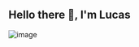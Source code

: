 ## Hello there 👋, I'm Lucas

![image](https://github.com/user-attachments/assets/2652ad9c-58aa-404f-9a52-cbc4d8281efc)

<!--
**Lucas-F-Analysis/Lucas-F-Analysis** is a ✨ _special_ ✨ repository because its `README.md` (this file) appears on your GitHub profile.

Here are some ideas to get you started:

- 🔭 I’m currently working on ...
- 🌱 I’m currently learning ...
- 👯 I’m looking to collaborate on ...
- 🤔 I’m looking for help with ...
- 💬 Ask me about ...
- 📫 How to reach me: ...
- 😄 Pronouns: ...
- ⚡ Fun fact: ...
-->

